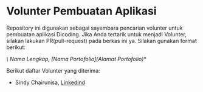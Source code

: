 # Volunter Pembuatan Aplikasi

Repository ini digunakan sebagai sayembara pencarian volunter untuk pembuatan aplikasi Dicoding. Jika Anda tertarik untuk menjadi Volunter, silakan lakukan PR(pull-request) pada berkas ini ya. Silakan gunakan format berikut:


*\ Nama Lengkap, [Nama Portofolio](Alamat Portofolio)**


Berikut daftar Volunter yang diterima:

* Sindy Chairunisa, [Linkedind](https://www.linkedin.com/in/sindy-chairunisa-b8716418a/)
